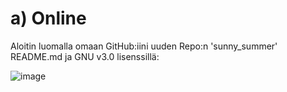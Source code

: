 # a) Online

Aloitin luomalla omaan GitHub:iini uuden Repo:n 'sunny_summer' README.md ja GNU v3.0 lisenssillä:

![image](https://user-images.githubusercontent.com/128583292/232328050-da40f3fb-e971-4f4c-a7e6-a1382937ed99.png)
